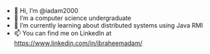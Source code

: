 - 👋 Hi, I’m @iadam2000
- 👀 I’m a computer science undergraduate
- 🌱 I’m currently learning about distributed systems using Java RMI
- 📫 You can find me on LinkedIn at https://www.linkedin.com/in/ibraheemadam/

<!---
iadam2000/iadam2000 is a ✨ special ✨ repository because its `README.md` (this file) appears on your GitHub profile.
You can click the Preview link to take a look at your changes.
--->
